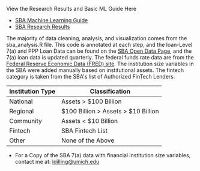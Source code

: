 View the Research Results and Basic ML Guide Here

- [SBA Machine Learning Guide](https://ldilling.github.io/sba_research_project/sba_ml_guide.html)
- [SBA Research Results](https://ldilling.github.io/sba_research_project/sba_research_results.html)

The majority of data cleaning, analysis, and visualization comes from the sba_analysis.R file. This code is annotated at each step, and the loan-Level 7(a) and PPP Loan Data can be found on the [SBA Open Data Page]([url](https://data.sba.gov/en/dataset/)), and the 7(a) loan data is updated quarterly. The federal funds rate data are from the [Federal Reserve Economic Data (FRED) site]([url](https://fred.stlouisfed.org/series/FEDFUNDS)). The institution size variables in the SBA were added manually based on institutional assets. The fintech category is taken from the SBA's list of Authorized FinTech Lenders.

| Institution Type | Classification |
| ------------- |  -------------|
| National | Assets > $100 Billion |
| Regional | $100 Billion > Assets > $10 Billion |
| Community | Assets < $10 Billion |
| Fintech | SBA Fintech List |
| Other | None of the Above |


- For a Copy of the SBA 7(a) data with financial institution size variables, contact me at: ldilling@umich.edu
